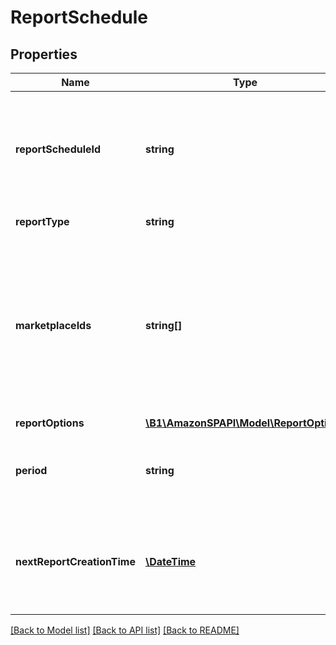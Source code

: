 # ReportSchedule

## Properties
Name | Type | Description | Notes
------------ | ------------- | ------------- | -------------
**reportScheduleId** | **string** | The identifier for the report schedule. This identifier is unique only in combination with a seller ID. | 
**reportType** | **string** | The report type. | 
**marketplaceIds** | **string[]** | A list of marketplace identifiers. The report document&#39;s contents will contain data for all of the specified marketplaces, unless the report type indicates otherwise. | [optional] 
**reportOptions** | [**\B1\AmazonSPAPI\Model\ReportOptions**](ReportOptions.md) |  | [optional] 
**period** | **string** | An ISO 8601 period value that indicates how often a report should be created. | 
**nextReportCreationTime** | [**\DateTime**](\DateTime.md) | The date and time when the schedule will create its next report, in ISO 8601 date time format. | [optional] 

[[Back to Model list]](../README.md#documentation-for-models) [[Back to API list]](../README.md#documentation-for-api-endpoints) [[Back to README]](../README.md)


